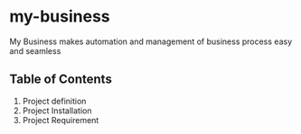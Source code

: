 # my-business
My Business makes automation and management of business process easy and seamless
## Table of Contents 
1. Project definition 
1. Project Installation 
1. Project Requirement
